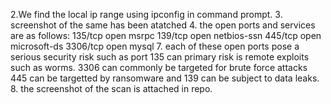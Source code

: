 2.We find the local ip range using ipconfig in command prompt.
3. screenshot of the same has been atatched
4. the open ports and services are as follows:
135/tcp  open  msrpc
139/tcp  open  netbios-ssn
445/tcp  open  microsoft-ds
3306/tcp open  mysql
7. each of these open ports pose a serious security risk such as 
   port 135 can primary risk is remote exploits such as worms.
   3306 can commonly be targeted for brute force attacks
   445 can be targetted by ransomware and 139 can be subject to data leaks.
8. the screenshot of the scan is attached in repo.
   
